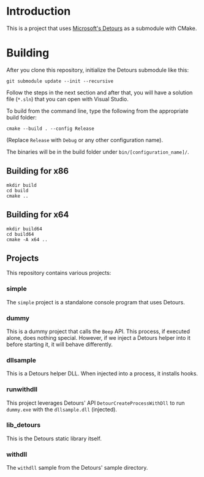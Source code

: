 # Introduction

This is a project that uses [Microsoft's Detours](https://github.com/microsoft/detours) as a submodule with CMake.

# Building

After you clone this repository, initialize the Detours submodule like this:

```
git submodule update --init --recursive
```

Follow the steps in the next section and after that, you will have a solution file (`*.sln`) that you can open with Visual Studio.

To build from the command line, type the following from the appropriate build folder:
```
cmake --build . --config Release
```

(Replace `Release` with `Debug` or any other configuration name).

The binaries will be in the build folder under `bin/[configuration_name]/`.

## Building for x86

```
mkdir build
cd build
cmake ..
```

## Building for x64

```
mkdir build64
cd build64
cmake -A x64 ..
```

## Projects

This repository contains various projects:

### simple

The `simple` project is a standalone console program that uses Detours.

### dummy

This is a dummy project that calls the `Beep` API. This process, if executed alone, does nothing special. However, if we inject a Detours helper into it before starting it, it will behave differently.

### dllsample

This is a Detours helper DLL. When injected into a process, it installs hooks.

### runwithdll

This project leverages Detours' API `DetourCreateProcessWithDll` to run `dummy.exe` with the `dllsample.dll` (injected).

### lib_detours

This is the Detours static library itself.

### withdll
The `withdll` sample from the Detours' sample directory.
